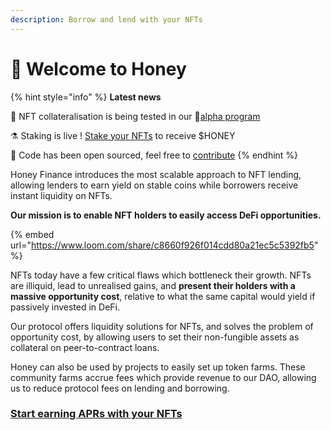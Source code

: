 ```yaml
---
description: Borrow and lend with your NFTs
---
```


# 👋 Welcome to Honey

{% hint style="info" %}
**Latest news**

🏦 NFT collateralisation is being tested in our 🧪[alpha program](https://discord.gg/T7RQ8hMamB)

⚗️ Staking is live ! [Stake your NFTs](https://app.honey.finance) to receive $HONEY

📑 Code has been open sourced, feel free to [contribute](https://github.com/honey-labs)
{% endhint %}

Honey Finance introduces the most scalable approach to NFT lending, allowing lenders to earn yield on stable coins while borrowers receive instant liquidity on NFTs.&#x20;



**Our mission is to enable NFT holders to easily access DeFi opportunities.**

{% embed url="https://www.loom.com/share/c8660f926f014cdd80a21ec5c5392fb5" %}

NFTs today have a few critical flaws which bottleneck their growth. NFTs are illiquid, lead to unrealised gains, and **present their holders with a massive opportunity cost**, relative to what the same capital would yield if passively invested in DeFi.

Our protocol offers liquidity solutions for NFTs, and solves the problem of opportunity cost, by allowing users to set their non-fungible assets as collateral on peer-to-contract loans.

Honey can also be used by projects to easily set up token farms. These community farms accrue fees which provide revenue to our DAO, allowing us to reduce protocol fees on lending and borrowing.

### [Start earning APRs with your NFTs](https://app.honey.finance)
